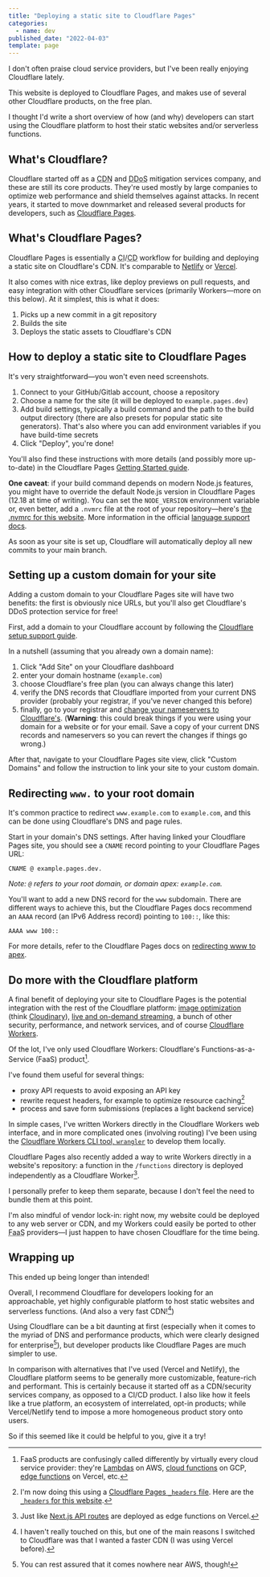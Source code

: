 ```yaml
---
title: "Deploying a static site to Cloudflare Pages"
categories:
  - name: dev
published_date: "2022-04-03"
template: page
---
```


I don't often praise cloud service providers, but I've been really enjoying Cloudflare lately.

This website is deployed to Cloudflare Pages, and makes use of several other Cloudflare products, on the free plan.

I thought I'd write a short overview of how (and why) developers can start using the Cloudflare platform to host their static websites and/or serverless functions.

## What's Cloudflare?

Cloudflare started off as a <abbr title="Content Delivery Network">CDN</abbr> and <abbr title="Distributed Denial-of-Service">DDoS</abbr> mitigation services company, and these are still its core products. They're used mostly by large companies to optimize web performance and shield themselves against attacks. In recent years, it started to move downmarket and released several products for developers, such as [Cloudflare Pages](https://pages.cloudflare.com/).

## What's Cloudflare Pages?

Cloudflare Pages is essentially a <abbr title="Continuous Integration">CI</abbr>/<abbr title="Continuous Deployment">CD</abbr> workflow for building and deploying a static site on Cloudflare's CDN. It's comparable to [Netlify](https://www.netlify.com/) or [Vercel](https://vercel.com/).

It also comes with nice extras, like deploy previews on pull requests, and easy integration with other Cloudflare services (primarily Workers—more on this below). At it simplest, this is what it does:

1. Picks up a new commit in a git repository
2. Builds the site
3. Deploys the static assets to Cloudflare's CDN

## How to deploy a static site to Cloudflare Pages

It's very straightforward—you won't even need screenshots.

1. Connect to your GitHub/Gitlab account, choose a repository
2. Choose a name for the site (it will be deployed to `example.pages.dev`)
3. Add build settings, typically a build command and the path to the build output directory (there are also presets for popular static site generators). That's also where you can add environment variables if you have build-time secrets
4. Click "Deploy", you're done!

You'll also find these instructions with more details (and possibly more up-to-date) in the Cloudflare Pages [Getting Started guide](https://developers.cloudflare.com/pages/get-started/).

**One caveat**: if your build command depends on modern Node.js features, you might have to override the default Node.js version in Cloudflare Pages (12.18 at time of writing). You can set the `NODE_VERSION` environment variable or, even better, add a `.nvmrc` file at the root of your repository—here's [the .nvmrc for this website](https://github.com/robinmetral/website/blob/c5cfcd7b2e764361c49ba8a4081828d833f62735/.nvmrc). More information in the official [language support docs](https://developers.cloudflare.com/pages/platform/build-configuration/#language-support-and-tools).

As soon as your site is set up, Cloudflare will automatically deploy all new commits to your main branch.

## Setting up a custom domain for your site

Adding a custom domain to your Cloudflare Pages site will have two benefits: the first is obviously nice URLs, but you'll also get Cloudflare's DDoS protection service for free!

First, add a domain to your Cloudflare account by following the [Cloudflare setup support guide](https://support.cloudflare.com/hc/en-us/articles/201720164#2YulMb5YJTVnMxgAgNWdS2).

In a nutshell (assuming that you already own a domain name):

1. Click "Add Site" on your Cloudflare dashboard
2. enter your domain hostname (`example.com`)
3. choose Cloudflare's free plan (you can always change this later)
4. verify the DNS records that Cloudflare imported from your current DNS provider (probably your registrar, if you've never changed this before)
5. finally, go to your registrar and [change your nameservers to Cloudflare's](https://developers.cloudflare.com/dns/zone-setups/full-setup/setup/). (**Warning**: this could break things if you were using your domain for a website or for your email. Save a copy of your current DNS records and nameservers so you can revert the changes if things go wrong.)

After that, navigate to your Cloudflare Pages site view, click "Custom Domains" and follow the instruction to link your site to your custom domain.

## Redirecting `www.` to your root domain

It's common practice to redirect `www.example.com` to `example.com`, and this can be done using Cloudflare's DNS and page rules.

Start in your domain's DNS settings. After having linked your Cloudflare Pages site, you should see a `CNAME` record pointing to your Cloudflare Pages URL:

```
CNAME @ example.pages.dev.
```

_Note: `@` refers to your root domain, or domain apex: `example.com`._

You'll want to add a new DNS record for the `www` subdomain. There are different ways to achieve this, but the Cloudflare Pages docs recommend an `AAAA` record (an IPv6 Address record) pointing to `100::`, like this:

```
AAAA www 100::
```

For more details, refer to the Cloudflare Pages docs on [redirecting www to apex](https://developers.cloudflare.com/pages/how-to/www-redirect/).

## Do more with the Cloudflare platform

A final benefit of deploying your site to Cloudflare Pages is the potential integration with the rest of the Cloudflare platform:
[image optimization](https://www.cloudflare.com/products/cloudflare-images/) (think [Cloudinary](https://cloudinary.com/)), [live and on-demand streaming](https://www.cloudflare.com/products/cloudflare-stream/), a bunch of other security, performance, and network services, and of course [Cloudflare Workers](https://workers.cloudflare.com/).

Of the lot, I've only used Cloudflare Workers: Cloudflare's Functions-as-a-Service (FaaS) product[^1].

I've found them useful for several things:

- proxy API requests to avoid exposing an API key
- rewrite request headers, for example to optimize resource caching[^2]
- process and save form submissions (replaces a light backend service)

In simple cases, I've written Workers directly in the Cloudflare Workers web interface, and in more complicated ones (involving routing) I've been using the [Cloudflare Workers CLI tool, `wrangler`](https://github.com/cloudflare/wrangler) to develop them locally.

Cloudflare Pages also recently added a way to write Workers directly in a website's repository: a function in the `/functions` directory is deployed independently as a Cloudflare Worker[^3].

I personally prefer to keep them separate, because I don't feel the need to bundle them at this point.

I'm also mindful of vendor lock-in: right now, my website could be deployed to any web server or CDN, and my Workers could easily be ported to other <abbr title="Functions-as-a-Service">FaaS</abbr> providers—I just happen to have chosen Cloudflare for the time being.

## Wrapping up

This ended up being longer than intended!

Overall, I recommend Cloudflare for developers looking for an approachable, yet highly configurable platform to host static websites and serverless functions. (And also a very fast CDN![^4])

Using Cloudflare can be a bit daunting at first (especially when it comes to the myriad of DNS and performance products, which were clearly designed for enterprise[^5]), but developer products like Cloudflare Pages are much simpler to use.

In comparison with alternatives that I've used (Vercel and Netlify), the Cloudflare platform seems to be generally more customizable, feature-rich and performant. This is certainly because it started off as a CDN/security services company, as opposed to a CI/CD product. I also like how it feels like a true platform, an ecosystem of interrelated, opt-in products; while Vercel/Netlify tend to impose a more homogeneous product story onto users.

So if this seemed like it could be helpful to you, give it a try!

[^1]: FaaS products are confusingly called differently by virtually every cloud service provider: they're [Lambdas](https://aws.amazon.com/lambda/) on AWS, [cloud functions](https://cloud.google.com/functions/) on GCP, [edge functions](https://vercel.com/features/edge-functions) on Vercel, etc.
[^2]: I'm now doing this using a [Cloudflare Pages `_headers` file](https://developers.cloudflare.com/pages/platform/headers/). Here are the [`_headers` for this website](https://github.com/robinmetral/website/blob/c5cfcd7b2e764361c49ba8a4081828d833f62735/public/_headers).
[^3]: Just like [Next.js API routes](https://nextjs.org/learn/basics/api-routes) are deployed as edge functions on Vercel.
[^4]: I haven't really touched on this, but one of the main reasons I switched to Cloudflare was that I wanted a faster CDN (I was using Vercel before).
[^5]: You can rest assured that it comes nowhere near AWS, though!
